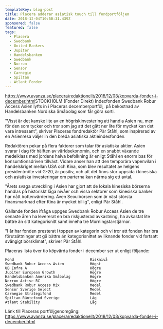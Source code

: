 ```yaml
---
templateKey: blog-post
title: Placera adderar asiatisk touch till fondportföljen
date: 2018-12-04T10:50:31.439Z
sponsored: false
featured: false
tags:
  - Placera
  - Swedbank
  - United Bankers
  - Jupiter
  - Handelsbanken
  - Swedbank
  - Norron
  - Sensor
  - Carnegie
  - Spiltan
  - Atlant Fonder
---
```

<https://www.avanza.se/placera/redaktionellt/2018/12/03/kopvarda-fonder-i-december.html>STOCKHOLM (Fonder Direkt) Indexfonden Swedbank Robur Access Asien lyfts in i Placeras decemberportfölj, på bekostnad av Handelsbanken Nordiska Småbolag som får göra sorti.

"Visst är det kanske lite av en högriskinvestering att handla Asien nu, men för den som tycker och tror som jag att det gått ner lite för mycket kan det vara intressant", skriver Placeras fondredaktör Pär Ståhl, som inspirerad av en Asienresa väljer in den breda asiatiska aktieindexfonden.

Redaktören pekar på flera faktorer som talar för asiatiska aktier. Asien svarar i dag för hälften av världsekonomin, och en snabbt växande medelklass med jordens halva befolkning är enligt Ståhl en enorm bas för konsumtionsdriven tillväxt. Vidare anser han att den temporära vapenvilan i handelskriget mellan USA och Kina, som blev resultatet av helgens presidentmöte vid G-20, är positiv, och att det finns stor uppsida i kinesiska och asiatiska investeringar om parterna kan närma sig ett avtal.

"Årets svaga utveckling i Asien har gjort att de lokala kinesiska börserna handlas på historiskt låga nivåer och vissa sektorer som kinesiska banker har nått bottenvärdering. Även Seoulbörsen som är näst största finansmarknad efter Kina är mycket billig", enligt Pär Ståhl.

Gällande fonden ifråga uppges Swedbank Robur Access Asien de tre senaste åren ha levererat en bra riskjusterad avkastning, ha avkastat lite bättre än sitt kategorisnitt samt inneha tre Morningstarstjärnor.

"I år har fonden presterat i toppen av kategorin och vi tror att fonden har bra förutsättningar att gå bättre än kategorisnittet av liknande fonder vid fortsatt svängigt börsklimat", skriver Pär Ståhl.

Placeras lista över tio köpvärda fonder i december ser ut enligt följande:

```
Fond                                   Risknivå                
Swedbank Robur Access Asien            Högst                   
UB Infra A                             Högre                   
Jupiter European Growth                Högre                   
Handelsbanken Amerika Småbolag         Högre                   
Norron Active RC                       Högre                   
Swedbank Robur Access Mix              Medel                   
Sensor Sverige Select                  Medel                   
Carnegie Strategifond                  Medel                   
Spiltan Räntefond Sverige              Låg                     
Atlant Stability                       Låg                     
```

Länk till Placeras portföljgenomgång: <https://www.avanza.se/placera/redaktionellt/2018/12/03/kopvarda-fonder-i-december.html>
